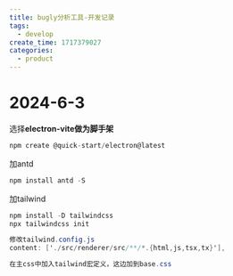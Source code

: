 ```yaml
---
title: bugly分析工具-开发记录
tags:
  - develop
create_time: 1717379027
categories:
  - product
---
```



# 2024-6-3

选择**electron-vite做为脚手架**

```csharp
npm create @quick-start/electron@latest
```

加antd

```csharp
npm install antd -S
```

加tailwind

```csharp
npm install -D tailwindcss
npx tailwindcss init

修改tailwind.config.js
content: ['./src/renderer/src/**/*.{html,js,tsx,tx}'],

在主css中加入tailwind宏定义，这边加到base.css
```

